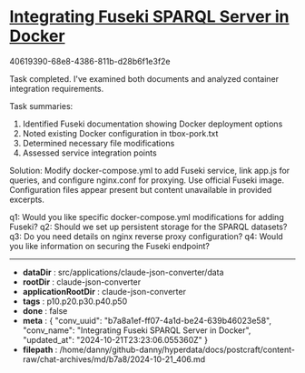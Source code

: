 # [Integrating Fuseki SPARQL Server in Docker](https://claude.ai/chat/b7a8a1ef-ff07-4a1d-be24-639b46023e58)

40619390-68e8-4386-811b-d28b6f1e3f2e

 Task completed. I've examined both documents and analyzed container integration requirements.

Task summaries:
1. Identified Fuseki documentation showing Docker deployment options 
2. Noted existing Docker configuration in tbox-pork.txt
3. Determined necessary file modifications
4. Assessed service integration points

Solution:
Modify docker-compose.yml to add Fuseki service, link app.js for queries, and configure nginx.conf for proxying. Use official Fuseki image. Configuration files appear present but content unavailable in provided excerpts.

q1: Would you like specific docker-compose.yml modifications for adding Fuseki?
q2: Should we set up persistent storage for the SPARQL datasets?
q3: Do you need details on nginx reverse proxy configuration?
q4: Would you like information on securing the Fuseki endpoint?

---

* **dataDir** : src/applications/claude-json-converter/data
* **rootDir** : claude-json-converter
* **applicationRootDir** : claude-json-converter
* **tags** : p10.p20.p30.p40.p50
* **done** : false
* **meta** : {
  "conv_uuid": "b7a8a1ef-ff07-4a1d-be24-639b46023e58",
  "conv_name": "Integrating Fuseki SPARQL Server in Docker",
  "updated_at": "2024-10-21T23:23:06.055360Z"
}
* **filepath** : /home/danny/github-danny/hyperdata/docs/postcraft/content-raw/chat-archives/md/b7a8/2024-10-21_406.md